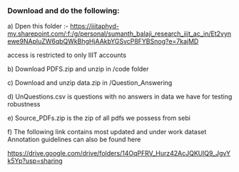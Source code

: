 
### Download and do the following:

a) Dpen this folder :- https://iiitaphyd-my.sharepoint.com/:f:/g/personal/sumanth_balaji_research_iiit_ac_in/Et2vynewe9NApluZW6qbQWkBhgHjAAkbYGSvcP8FYBSnog?e=7kajMD

access is restricted to only IIIT accounts

b) Download PDFS.zip and unzip in /code folder

c) Download and unzip data.zip in /Question_Answering

d) UnQuestions.csv is questions with no answers in data we have for testing robustness

e) Source_PDFs.zip is the zip of all pdfs we possess from sebi 

f) The following link contains most updated and under work dataset
	Annotation guidelines can also be found here

https://drive.google.com/drive/folders/14OqPFRV_Hurz42AcJQKUlQ9_JgvYk5Yp?usp=sharing